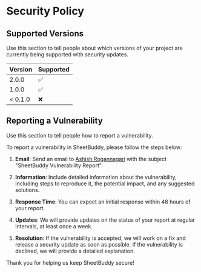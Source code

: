 # Security Policy

## Supported Versions

Use this section to tell people about which versions of your project are currently being supported with security updates.

| Version  | Supported          |
| -------- | ------------------ |
| 2.0.0    | :white_check_mark: |
| 1.0.0    | :white_check_mark: |
| < 0.1.0  | :x:                |

## Reporting a Vulnerability

Use this section to tell people how to report a vulnerability.

To report a vulnerability in SheetBuddy, please follow the steps below:

1. **Email**: Send an email to [Ashish Rogannagari](mailto:Ashishrogannagari98@gmail.com) with the subject "SheetBuddy Vulnerability Report".

2. **Information**: Include detailed information about the vulnerability, including steps to reproduce it, the potential impact, and any suggested solutions.

3. **Response Time**: You can expect an initial response within 48 hours of your report.

4. **Updates**: We will provide updates on the status of your report at regular intervals, at least once a week.

5. **Resolution**: If the vulnerability is accepted, we will work on a fix and release a security update as soon as possible. If the vulnerability is declined, we will provide a detailed explanation.

Thank you for helping us keep SheetBuddy secure!
